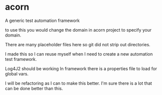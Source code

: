# acorn
A generic test automation framework

to use this you would change the domain in acorn project to specify your domain.

There are many placeholder files here so git did not strip out directories.

I made this so I can reuse myself when I need to create a new automation test framework.

Log4J2 should be working
In framework there is a properties file to load for global vars.

I will be refactoring as I can to make this better.  I'm sure there is a lot that can be done better than this.

